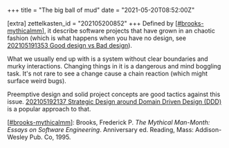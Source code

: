 +++
title = "The big ball of mud"
date = "2021-05-20T08:52:00Z"

[extra]
zettelkasten_id = "202105200852"
+++
Defined by [[#brooks-mythicalmm](/zettelkasten/tags/brooks-mythicalmm)], it describe software projects that have grown in an chaotic fashion (which is what happens when you have no design, see [202105191353 Good design vs Bad design](/zettelkasten/202105191353-good-design-vs-bad-design)).

What we usually end up with is a system without clear boundaries and murky interactions. Changing things in it is a dangerous and mind boggling task. It's not rare to see a change cause a chain reaction (which might surface weird bugs).

Preemptive design and solid project concepts are good tactics against this issue. [202105192137 Strategic Design around Domain Driven Design (DDD)](/zettelkasten/202105192137-strategic-design-around-domain-driven-design--ddd-) is a popular approach to that.

[[#brooks-mythicalmm](/zettelkasten/tags/brooks-mythicalmm)]: Brooks, Frederick P. _The Mythical Man-Month: Essays on Software Engineering_. Anniversary ed. Reading, Mass: Addison-Wesley Pub. Co, 1995.
